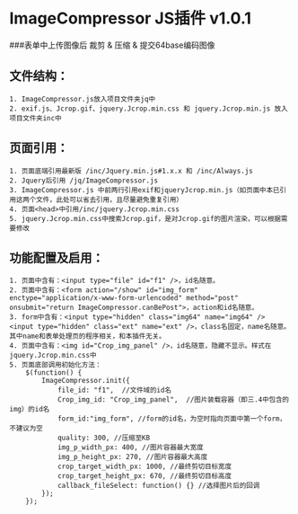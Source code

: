 # ImageCompressor JS插件 v1.0.1
###表单中上传图像后 裁剪 & 压缩 & 提交64base编码图像

文件结构：
-------------
	1. ImageCompressor.js放入项目文件夹jq中
	2. exif.js、Jcrop.gif、jquery.Jcrop.min.css 和 jquery.Jcrop.min.js 放入项目文件夹inc中

页面引用：
-------------
	1. 页面底端引用最新版 /inc/Jquery.min.js#1.x.x 和 /inc/Always.js
	2. Jquery后引用 /jq/ImageCompressor.js
	3. ImageCompressor.js 中前两行引用exif和jqueryJcrop.min.js（如页面中本已引用这两个文件，此处可以省去引用，且尽量避免重复引用）
	4. 页面<head>中引用/inc/jquery.Jcrop.min.css
	5. jquery.Jcrop.min.css中搜索Jcrop.gif，是对Jcrop.gif的图片渲染，可以根据需要修改

功能配置及启用：
--------------
	1. 页面中含有：<input type="file" id="f1" />，id名随意。
	2. 页面中含有：<form action="/show" id="img_form" enctype="application/x-www-form-urlencoded" method="post" onsubmit="return ImageCompressor.canBePost">，action和id名随意。
	3. form中含有：<input type="hidden" class="img64" name="img64" /> <input type="hidden" class="ext" name="ext" />，class名固定，name名随意。其中name和表单处理页的程序相关，和本插件无关。
	4. 页面中含有：<img id="Crop_img_panel" />，id名随意，隐藏不显示。样式在jquery.Jcrop.min.css中
	5. 页面底部调用初始化方法：
		$(function() {
	        ImageCompressor.init({
	            file_id: "f1",	//文件域的id名
	            Crop_img_id: "Crop_img_panel",	//图片装载容器（即三.4中包含的img）的id名
	            form_id:"img_form",	//form的id名，为空时指向页面中第一个form，不建议为空
	            quality: 300, //压缩至KB
	            img_p_width_px: 400, //图片容器最大宽度
	            img_p_height_px: 270, //图片容器最大高度
	            crop_target_width_px: 1000, //最终剪切目标宽度
	            crop_target_height_px: 670, //最终剪切目标高度
	            callback_fileSelect: function() {} //选择图片后的回调
	        });
	    });
